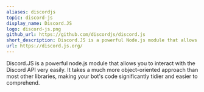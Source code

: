 ```yaml
---
aliases: discordjs
topic: discord-js
display_name: Discord.JS
logo: discord-js.png
github_url: https://github.com/discordjs/discord.js
short_description: Discord.JS is a powerful Node.js module that allows you to easily interact with the Discord API.
url: https://discord.js.org/
---
```

Discord.JS is a powerful node.js module that allows you to interact with the Discord API very easily. It takes a much more object-oriented approach than most other libraries, making your bot's code significantly tidier and easier to comprehend.